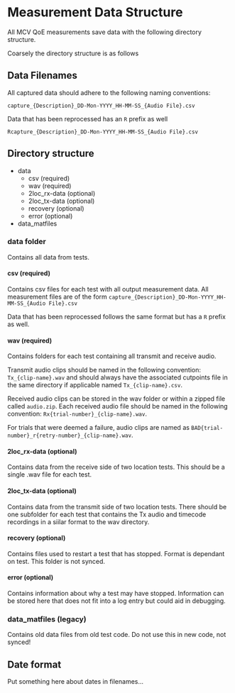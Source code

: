 # Measurement Data Structure

All MCV QoE measurements save data with the following directory structure.

Coarsely the directory structure is as follows

## Data Filenames
All captured data should adhere to the following naming conventions:

`capture_{Description}_DD-Mon-YYYY_HH-MM-SS_{Audio File}.csv`

Data that has been reprocessed has an `R` prefix as well

`Rcapture_{Description}_DD-Mon-YYYY_HH-MM-SS_{Audio File}.csv`

## Directory structure

* data
  * csv (required)
  * wav (required)
  * 2loc_rx-data (optional)
  * 2loc_tx-data (optional)
  * recovery (optional)
  * error (optional)
* data_matfiles


### data folder
Contains all data from tests.

#### csv (required)
Contains csv files for each test with all output measurement data. All measurement files are of the form `capture_{Description}_DD-Mon-YYYY_HH-MM-SS_{Audio File}.csv`

Data that has been reprocessed follows the same format but has a `R` prefix as well.

#### wav (required)
Contains folders for each test containing all transmit and receive audio. 

Transmit audio clips should be named in the following convention: `Tx_{clip-name}.wav` and should always have the associated cutpoints file in the same directory if applicable named `Tx_{clip-name}.csv`.

Received audio clips can be stored in the wav folder or within a zipped file called `audio.zip`. Each received audio file should be named in the following convention: `Rx{trial-number}_{clip-name}.wav`.

For trials that were deemed a failure, audio clips are named as `BAD{trial-number}_r{retry-number}_{clip-name}.wav`.

#### 2loc_rx-data (optional)
Contains data from the receive side of two location tests. This should be a single .wav file for each test.

#### 2loc_tx-data (optional)

Contains data from the transmit side of two location tests. There should be one subfolder for each test that contains the Tx audio and timecode recordings in a siilar format to the wav directory. 

#### recovery (optional)

Contains files used to restart a test that has stopped. Format is dependant on test. This folder is not synced.

#### error (optional)

Contains information about why a test may have stopped. Information can be stored here that does not fit into a log entry but could aid in debugging.

### data_matfiles (legacy)
Contains old data files from old test code. Do not use this in new code, not synced! 

## Date format
Put something here about dates in filenames...
